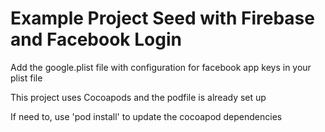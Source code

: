 # Example Project Seed with Firebase and Facebook Login

Add the google.plist file with configuration for facebook app keys in your plist file

This project uses Cocoapods and the podfile is already set up

If need to, use 'pod install' to update the cocoapod dependencies
